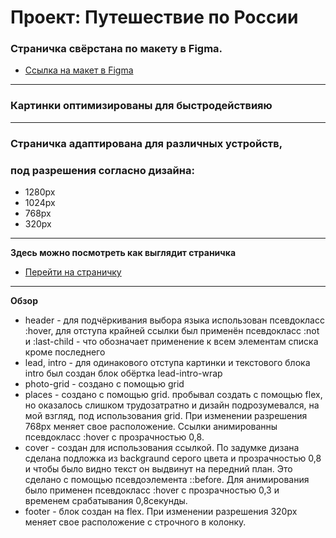 # Проект: Путешествие по России
### Страничка свёрстана по макету в Figma.
* [Ссылка на макет в Figma](https://www.figma.com/file/5S2WSbEFL6awjVWJ0NWL8Q/Sprint-3_-Russia-_-desktop-mobile?node-id=28503%3A0)
***
### Картинки оптимизированы для быстродействияю
***
### Страничка адаптирована для различных устройств,
### под разрешения согласно дизайна:
* 1280px
* 1024px
* 768px
* 320px
***
**Здесь можно посмотреть как выглядит страничка**
* [Перейти на страничку](https://ninam2013.github.io/russian-travel/)
***
**Обзор**
* header - для подчёркивания выбора языка использован псевдокласс :hover, для отступа крайней ссылки был применён псевдокласс :not и :last-child - что обозначает применение к всем элементам списка кроме последнего
* lead, intro - для одинакового отступа картинки и текстового блока intro был создан блок обёртка lead-intro-wrap
* photo-grid - создано с помощью grid
* places - создано с помощью grid. пробывал создать с помощью flex, но оказалось слишком трудозатратно и дизайн подрозумевался, на мой взгляд, под использования grid.
При изменении разрешения 768px меняет свое расположение. Ссылки анимированны псевдокласс :hover c прозрачностью 0,8.
* cover - создан для использования ссылкой. По задумке дизана сделана подложка из backgraund серого цвета и прозрачностью 0,8 и чтобы было видно текст он выдвинут на передний план. Это сделано с помощью псевдоэлемента ::before. Для анимирования было применен псевдокласс :hover c прозрачностью 0,3 и временем срабатывания 0,8секунды.
* footer - блок создан на flex. При изменении разрешения 320px меняет свое расположение с строчного в колонку.

